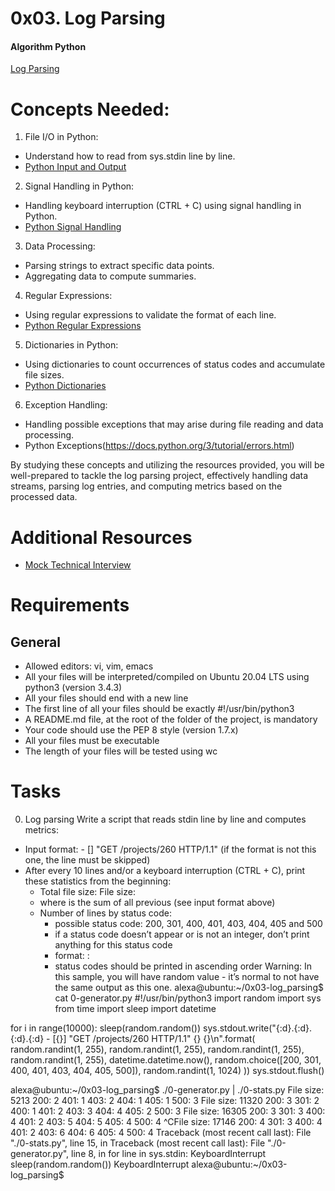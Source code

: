 # 0x03. Log Parsing
#### Algorithm Python

[Log Parsing](https://intranet.alxswe.com/projects/1216)

# Concepts Needed:
1. File I/O in Python:
* Understand how to read from sys.stdin line by line.
* [Python Input and Output](https://docs.python.org/3/tutorial/inputoutput.html)

2. Signal Handling in Python:
* Handling keyboard interruption (CTRL + C) using signal handling in Python.
* [Python Signal Handling](https://docs.python.org/3/library/signal.html)

3. Data Processing:
* Parsing strings to extract specific data points.
* Aggregating data to compute summaries.

4. Regular Expressions:
* Using regular expressions to validate the format of each line.
* [Python Regular Expressions](https://docs.python.org/3/library/re.html)

5. Dictionaries in Python:
* Using dictionaries to count occurrences of status codes and accumulate file sizes.
* [Python Dictionaries](https://docs.python.org/3/tutorial/datastructures.html#dictionaries)

6. Exception Handling:
* Handling possible exceptions that may arise during file reading and data processing.
* Python Exceptions(https://docs.python.org/3/tutorial/errors.html)

By studying these concepts and utilizing the resources provided, you will be well-prepared to tackle the log parsing project, effectively handling data streams, parsing log entries, and computing metrics based on the processed data.

# Additional Resources
* [Mock Technical Interview](https://www.youtube.com/watch?feature=shared&v=5dRTK-_Bzd0)

# Requirements
## General
* Allowed editors: vi, vim, emacs
* All your files will be interpreted/compiled on Ubuntu 20.04 LTS using python3 (version 3.4.3)
* All your files should end with a new line
* The first line of all your files should be exactly #!/usr/bin/python3
* A README.md file, at the root of the folder of the project, is mandatory
* Your code should use the PEP 8 style (version 1.7.x)
* All your files must be executable
* The length of your files will be tested using wc

# Tasks
0. Log parsing
Write a script that reads stdin line by line and computes metrics:

* Input format: <IP Address> - [<date>] "GET /projects/260 HTTP/1.1" <status code> <file size> (if the format is not this one, the line must be skipped)
* After every 10 lines and/or a keyboard interruption (CTRL + C), print these statistics from the beginning:
	* Total file size: File size: <total size>
	* where <total size> is the sum of all previous <file size> (see input format above)
	* Number of lines by status code:
		* possible status code: 200, 301, 400, 401, 403, 404, 405 and 500
		* if a status code doesn’t appear or is not an integer, don’t print anything for this status code
		* format: <status code>: <number>
		* status codes should be printed in ascending order
Warning: In this sample, you will have random value - it’s normal to not have the same output as this one.
alexa@ubuntu:~/0x03-log_parsing$ cat 0-generator.py
#!/usr/bin/python3
import random
import sys
from time import sleep
import datetime

for i in range(10000):
    sleep(random.random())
    sys.stdout.write("{:d}.{:d}.{:d}.{:d} - [{}] \"GET /projects/260 HTTP/1.1\" {} {}\n".format(
        random.randint(1, 255), random.randint(1, 255), random.randint(1, 255), random.randint(1, 255),
        datetime.datetime.now(),
        random.choice([200, 301, 400, 401, 403, 404, 405, 500]),
        random.randint(1, 1024)
    ))
    sys.stdout.flush()

alexa@ubuntu:~/0x03-log_parsing$ ./0-generator.py | ./0-stats.py 
File size: 5213
200: 2
401: 1
403: 2
404: 1
405: 1
500: 3
File size: 11320
200: 3
301: 2
400: 1
401: 2
403: 3
404: 4
405: 2
500: 3
File size: 16305
200: 3
301: 3
400: 4
401: 2
403: 5
404: 5
405: 4
500: 4
^CFile size: 17146
200: 4
301: 3
400: 4
401: 2
403: 6
404: 6
405: 4
500: 4
Traceback (most recent call last):
  File "./0-stats.py", line 15, in <module>
Traceback (most recent call last):
  File "./0-generator.py", line 8, in <module>
    for line in sys.stdin:
KeyboardInterrupt
    sleep(random.random())
KeyboardInterrupt
alexa@ubuntu:~/0x03-log_parsing$ 
